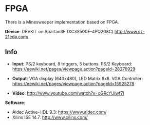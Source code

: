 # FPGA
There is a Minesweeper implementation based on FPGA.

**Device**: DEVKIT on Spartan3E (XC3S500E-4PQ208C)
	http://www.sz-21eda.com/

## Info
* **Input**: PS/2 keyboard, 8 triggers, 5 buttons.
PS/2 Keyboard: https://eewiki.net/pages/viewpage.action?pageId=28278929

* **Output**: VGA display (640x480), LED Matrix 8x8.
VGA Controller:	https://eewiki.net/pages/viewpage.action?pageId=15925278 
 
* **Video**: http://www.youtube.com/watch?v=oGRcYUlwf7I

**Software**:
* Aldec Active-HDL 9.3: 
	https://www.aldec.com/
* Xilinx ISE 14.7: 
	http://www.xilinx.com/
